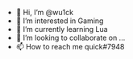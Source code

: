 - 👋 Hi, I’m @wu1ck
- 👀 I’m interested in Gaming
- 🌱 I’m currently learning Lua
- 💞️ I’m looking to collaborate on ...
- 📫 How to reach me quick#7948 

<!---
wu1ck/wu1ck is a ✨ special ✨ repository because its `README.md` (this file) appears on your GitHub profile.
You can click the Preview link to take a look at your changes.
--->
